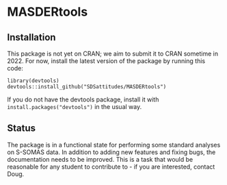 # MASDERtools

## Installation

This package is not yet on CRAN; we aim to submit it to CRAN sometime in 2022. For now, install the latest version of the package by running this code:

```{r}
library(devtools)
devtools::install_github("SDSattitudes/MASDERtools")
```

If you do not have the devtools package, install it with `install.packages("devtools")` in the usual way.

## Status

The package is in a functional state for performing some standard analyses on S-SOMAS data. In addition to adding new features and fixing bugs, the documentation needs to be improved. This is a task that would be reasonable for any student to contribute to - if you are interested, contact Doug.
